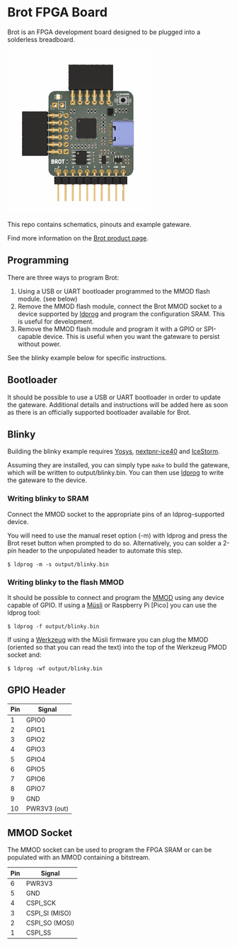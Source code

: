 # Brot FPGA Board

Brot is an FPGA development board designed to be plugged into a solderless breadboard.

![Brot FPGA Board](https://github.com/machdyne/brot/blob/d107d33e1bf2bb14a4ca1030c8687df5ce17a049/brot.png)

This repo contains schematics, pinouts and example gateware.

Find more information on the [Brot product page](https://machdyne.com/product/brot-fpga-board/).

## Programming

There are three ways to program Brot:

1. Using a USB or UART bootloader programmed to the MMOD flash module. (see below)
2. Remove the MMOD flash module, connect the Brot MMOD socket to a device supported by [ldprog](https://github.com/machdyne/ldprog) and program the configuration SRAM. This is useful for development. 
3. Remove the MMOD flash module and program it with a GPIO or SPI-capable device. This is useful when you want the gateware to persist without power.

See the blinky example below for specific instructions.

## Bootloader

It should be possible to use a USB or UART bootloader in order to update the gateware. Additional details and instructions will be added here as soon as there is an officially supported bootloader available for Brot.

## Blinky 

Building the blinky example requires [Yosys](https://github.com/YosysHQ/yosys), [nextpnr-ice40](https://github.com/YosysHQ/nextpnr) and [IceStorm](https://github.com/YosysHQ/icestorm).

Assuming they are installed, you can simply type `make` to build the gateware, which will be written to output/blinky.bin. You can then use [ldprog](https://github.com/machdyne/ldprog) to write the gateware to the device.

### Writing blinky to SRAM

Connect the MMOD socket to the appropriate pins of an ldprog-supported device.

You will need to use the manual reset option (-m) with ldprog and press the Brot reset button when prompted to do so. Alternatively, you can solder a 2-pin header to the unpopulated header to automate this step.

```
$ ldprog -m -s output/blinky.bin
```

### Writing blinky to the flash MMOD

It should be possible to connect and program the [MMOD](https://github.com/machdyne/mmod) using any device capable of GPIO. If using a [Müsli](https://github.com/machdyne/musli) or Raspberry Pi [Pico] you can use the ldprog tool:

```
$ ldprog -f output/blinky.bin
```

If using a [Werkzeug](https://machdyne.com/product/werkzeug-multi-tool) with the Müsli firmware you can plug the MMOD (oriented so that you can read the text) into the top of the Werkzeug PMOD socket and:

```
$ ldprog -wf output/blinky.bin
```

## GPIO Header

| Pin | Signal |
| --- | ------ |
| 1 | GPIO0 |
| 2 | GPIO1 |
| 3 | GPIO2 |
| 4 | GPIO3 |
| 5 | GPIO4 |
| 6 | GPIO5 |
| 7 | GPIO6 |
| 8 | GPIO7 |
| 9 | GND |
| 10 | PWR3V3 (out) |

## MMOD Socket

The MMOD socket can be used to program the FPGA SRAM or can be populated with
an MMOD containing a bitstream.

| Pin | Signal |
| --- | ------ |
| 6 | PWR3V3 |
| 5 | GND |
| 4 | CSPI\_SCK |
| 3 | CSPI\_SI (MISO) |
| 2 | CSPI\_SO (MOSI) |
| 1 | CSPI\_SS |
